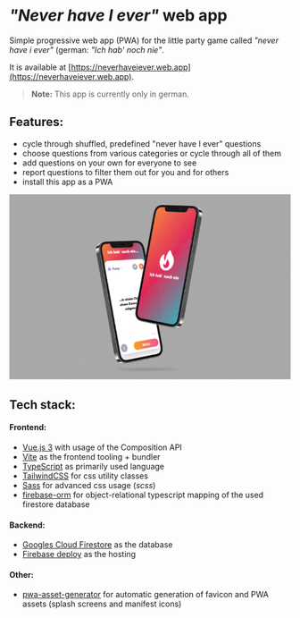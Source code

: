 # *"Never have I ever"* web app

Simple progressive web app (PWA) for the little party game called *"never have i ever"* (german: *"Ich hab' noch nie"*.

It is available at [https://neverhaveiever.web.app](https://neverhaveiever.web.app).

> **Note:** This app is currently only in german.

## Features:
- cycle through shuffled, predefined "never have I ever" questions
- choose questions from various categories or cycle through all of them
- add questions on your own for everyone to see
- report questions to filter them out for you and for others
- install this app as a PWA

![Alt-Text](./assets/iphone-mockup.png)

## Tech stack:
#### Frontend:
- [Vue.js 3](https://v3.vuejs.org/) with usage of the Composition API
- [Vite](https://vitejs.dev/) as the frontend tooling + bundler
- [TypeScript](https://www.typescriptlang.org/) as primarily used language
- [TailwindCSS](https://tailwindcss.com/) for css utility classes
- [Sass](https://sass-lang.com/) for advanced css usage (*scss*)
- [firebase-orm](https://github.com/yarivluts/firebase-orm) for object-relational typescript mapping of the used firestore database
  
#### Backend:
- [Googles Cloud Firestore](https://firebase.google.com/docs/firestore?hl=en) as the database
- [Firebase deploy](https://firebase.google.com/) as the hosting
  
#### Other:
- [pwa-asset-generator](https://github.com/onderceylan/pwa-asset-generator) for automatic generation of favicon and PWA assets (splash screens and manifest icons)